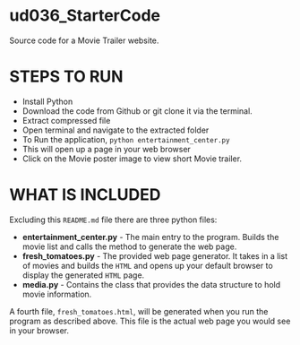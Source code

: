 # ud036_StarterCode
Source code for a Movie Trailer website.

# STEPS TO RUN

 -  Install Python
  - Download the code from Github or git clone it via the terminal.
  - Extract compressed file
  - Open terminal and navigate to the extracted folder
  - To Run the application, `python entertainment_center.py`
  - This will open up a page in your web browser
  - Click on the Movie poster image to view short Movie trailer.
  
# WHAT IS INCLUDED
Excluding this `README.md` file there are three python files:

  - **entertainment_center.py** - The main entry to the program. Builds the movie list and calls the method to generate
   the web page.
  - **fresh_tomatoes.py** - The provided web page generator. It takes in a list of movies and builds the `HTML` and opens up
  your default browser to display the generated `HTML` page.
  - **media.py** - Contains the class that provides the data structure to hold movie information.
  
A fourth file, `fresh_tomatoes.html`, will be generated when you run the program as described above. 
This file is the actual web page you would see in your browser.
